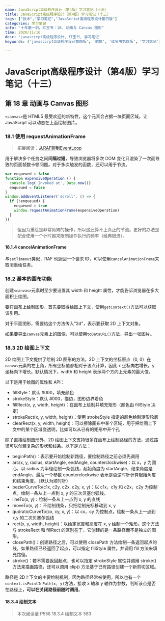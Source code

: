 ```yaml
---
name: JavaScript高级程序设计（第4版）学习笔记（十三）
title: JavaScript高级程序设计（第4版）学习笔记（十三）
tags: ["技术","学习笔记","JavaScript高级程序设计第四版"]
categories: 学习笔记
info: "十年磨一剑，红宝书：18. 动画与 Canvas 图形"
time: 2020/11/16
desc: 'javascirpt高级程序设计, 红宝书, 学习笔记'
keywords: ['javascirpt高级程序设计第四版', '前端', '红宝书第四版', '学习笔记']

---
```


# JavaScript高级程序设计（第4版）学习笔记（十三）

## 第 18 章 动画与 Canvas 图形

`<canvas>`是 HTML5 最受欢迎的新特性，这个元素会占据一块页面区域，让 JavaScript 可以动态在上面绘制图片。

### 18.1 使用 requestAnimationFrame

> 拓展阅读：[从RAF聊到EventLoop](https://blog.liubasara.info/#/blog/articleDetail/mdroot%2F%E6%8A%80%E6%9C%AF%2F%E4%BB%8ERAF%E8%81%8A%E5%88%B0EventLoop.md)

用于解决多个任务之间**间隔过短**，导致浏览器将多次 DOM 变化只渲染了一次而导致的页面帧数卡顿问题。对于多次触发的函数，还可以用于节流。

```javascript
var enqueued = false
function expensiveOperation () {
  console.log('Invoked at', Date.now())
  enqueued = false
}
window.addEventListener('scroll', () => {
  if (!enqueued) {
    enqueued = true
    window.requestAnimationFrame(expensiveOperation)
  }
})
```

> 但因为重绘是非常频繁的操作，所以这还算不上真正的节流。更好的办法是配合使用一个计时器来限制操作执行的频率（经典限流）。

#### 18.1.4 cancelAnimationFrame

与`setTimeout`类似，RAF 也返回一个请求 ID，可以使用`cancelAnimationFrame`来取消重绘任务。

### 18.2 基本的画布功能

创建`<canvas>`元素时至少要设置其 width 和 height 属性，才能告诉浏览器在多大面积上绘图。

要在画布上绘制图形，首先要取得绘图上下文，使用`getContext()`方法可以获取该引用。

对于平面图形，需要给这个方法传入"2d"，表示要获取 2D 上下文对象。

如果要导出`canvas`元素上的图像，可以使用`toDataURL()`方法，导出一张图片。

### 18.3 2D 绘图上下文

2D 绘图上下文提供了绘制 2D 图形的方法。2D 上下文的坐标原点（0, 0）在`canvas`元素的左上角，所有坐标值都相对于该点计算，因此 x 坐标向右增长，y 坐标向下增长。默认情况下，width 和 height 表示两个方向上元素的最大值。

以下是用于绘图的属性和 API：

- fillStyle：默认 #000，填充颜色
- strokeStyle：默认 #000，描边，图形边界着色
- fillRect(x, y, width, height)：在画布上绘制并填充矩形（颜色由 fillStyle 决定）
- strokeRect(x, y, width, height)：使用 strokeStyle 指定的颜色绘制矩形轮廓
- clearRect(x, y, width, height)：可以擦除画布中某个区域，用于把绘图上下文中的某个区域变透明，比如可以从已有的矩形中开个孔

除了直接绘制图形外，2D 绘图上下文支持很多在画布上绘制路径的方法，通过路径可以创建复杂的形状和线条。以下是方法：

- beginPath()：表示要开始绘制新路径，要绘制路径之前必须先调用
- arc(x, y, radius, startAngle, endAngle, counterclockwise)：以 x，y 为圆心，以 radius 为半径绘制一条弧线，起始角度为 startAngle，结束角度是 endAngle，最后一个参数 counterclockwise 表示是否逆时针计算起始角度和结束角度。（默认为顺时针）
- bezierCurveTo(c1x, c2y, c2x, c2y, x, y)：以 c1x，c1y 和 c2x，c2y 为控制点，绘制一条从上一点到 x, y 的三次贝塞尔弧线。
- lineTo(x, y)：绘制一条从上一点到 x, y 的直线
- moveTo(x, y)：不绘制线条，只把绘制光标移动到 x, y
- qudraticCurveTo(cx, cy, x, y)：以 cx，cy 为控制点，绘制一条从上一点到 x,y 的二次贝塞尔弧线
- rect(x, y, width, height)：以给定宽度和高度在 x, y 绘制一个矩形。这个方法与 strokeRect 和 fillRect 的区别在于，它创建的是一条路径而不是独立的图形。
- closePath()：创建路径之后，可以使用 closePath 方法绘制一条返回起点的线，如果路径已经返回了起点，可以指定 fillStyle 属性，并调用 fill 方法来填充路径。
- stroke()：若不需要返回起点，也可以指定 strokeStyle 属性并调用 stroke() 方法来描画路径，还可以调用 clip() 方法基于已有路径创建一个新剪切区域。

路径是 2D上下文的主要绘制机制，因为路径经常被使用，所以也有一个`context.isPointInPath(x, y)`方法，接收 x 轴和 y 轴作为参数，判断该点是否在路径上，**可以在关闭路径前随时调用**。

#### 18.3.4 绘制文本





> 本次阅读至 P558 18.3.4 绘制文本 583
